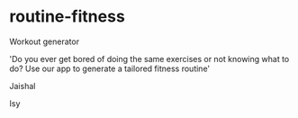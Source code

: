 # routine-fitness
Workout generator

'Do you ever get bored of doing the same exercises or not knowing what to do? Use our app to generate a tailored fitness routine'

Jaishal

Isy
